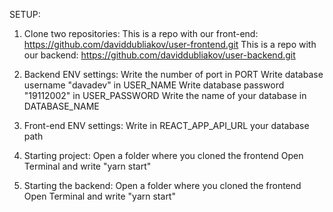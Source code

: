 SETUP:

1. Clone two repositories:
   This is a repo with our front-end: https://github.com/daviddubliakov/user-frontend.git
   This is a repo with our backend: https://github.com/daviddubliakov/user-backend.git

2. Backend ENV settings:
   Write the number of port in PORT
   Write database username "davadev" in USER_NAME
   Write database password "19112002" in USER_PASSWORD
   Write the name of your database in DATABASE_NAME

3. Front-end ENV settings:
   Write in REACT_APP_API_URL your database path

4. Starting project:
   Open a folder where you cloned the frontend
   Open Terminal and write "yarn start"

5. Starting the backend:
   Open a folder where you cloned the frontend
   Open Terminal and write "yarn start"

